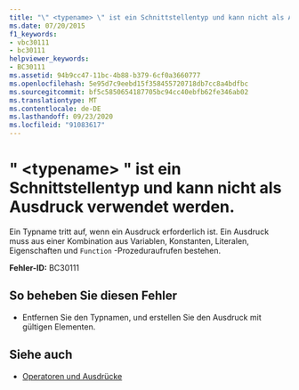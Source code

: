 ```yaml
---
title: "\" <typename> \" ist ein Schnittstellentyp und kann nicht als Ausdruck verwendet werden."
ms.date: 07/20/2015
f1_keywords:
- vbc30111
- bc30111
helpviewer_keywords:
- BC30111
ms.assetid: 94b9cc47-11bc-4b88-b379-6cf0a3660777
ms.openlocfilehash: 5e95d7c9eebd15f358455720718db7cc8a4bdfbc
ms.sourcegitcommit: bf5c5850654187705bc94cc40ebfb62fe346ab02
ms.translationtype: MT
ms.contentlocale: de-DE
ms.lasthandoff: 09/23/2020
ms.locfileid: "91083617"
---
```

# <a name="typename-is-an-interface-type-and-cannot-be-used-as-an-expression"></a>" \<typename> " ist ein Schnittstellentyp und kann nicht als Ausdruck verwendet werden.

Ein Typname tritt auf, wenn ein Ausdruck erforderlich ist. Ein Ausdruck muss aus einer Kombination aus Variablen, Konstanten, Literalen, Eigenschaften und `Function` -Prozeduraufrufen bestehen.  
  
 **Fehler-ID:** BC30111  
  
## <a name="to-correct-this-error"></a>So beheben Sie diesen Fehler  
  
- Entfernen Sie den Typnamen, und erstellen Sie den Ausdruck mit gültigen Elementen.  
  
## <a name="see-also"></a>Siehe auch

- [Operatoren und Ausdrücke](../programming-guide/language-features/operators-and-expressions/index.md)
